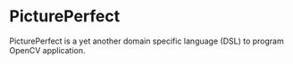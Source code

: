 PicturePerfect
===============

PicturePerfect is a yet another domain specific language (DSL) to program OpenCV application.

